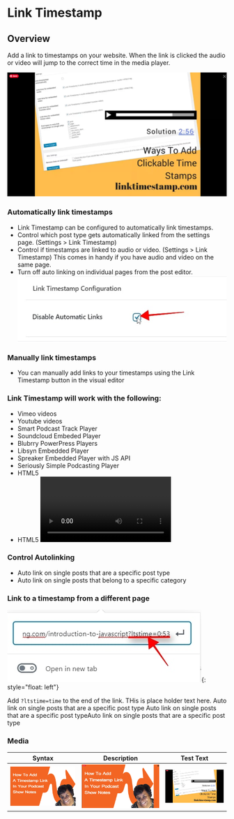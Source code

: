# Link Timestamp 

## Overview
Add a link to timestamps on your website. When the link is clicked the audio or video will jump to the correct time in the media player.

![Alt text](images/thumbnail3.png)

### Automatically link timestamps
* Link Timestamp can be configured to automatically link timestamps.
* Control which post type gets automatically linked from the settings page. (Settings > Link Timestamp)
* Control if timestamps are linked to audio or video. (Settings > Link Timestamp) This comes in handy if you have audio and video on the same page.
* Turn off auto linking on individual pages from the post editor.
![disable](images/link-timestamp_2.jpg)

### Manually link timestamps
* You can manually add links to your timestamps using the Link Timestamp button in the visual editor

### Link Timestamp will work with the following:
*   Vimeo videos
*   Youtube videos
* 	Smart Podcast Track Player
*   Soundcloud Embeded Player
*   Blubrry PowerPress Players
*	Libsyn Embedded Player
* 	Spreaker Embedded Player with JS API
*	Seriously Simple Podcasting Player
*   HTML5 <audio> elements
*   HTML5 <video> elements

### Control Autolinking
*	Auto link on single posts that are a specific post type
*	Auto link on single posts that belong to a specific category

### Link to a timestamp from a different page

![query string](images/link-timestamp_1.jpg){: style="float: left"}

Add `?ltstime=time` to the end of the link. THis is place holder text here. Auto link on single posts that are a specific post type Auto link on single posts that are a specific post typeAuto link on single posts that are a specific post type

 
### Media

| Syntax      | Description | Test Text     |
|    :----:   |    :----:   |     :----:    |
| <a href="https://www.youtube.com/watch?v=xPK_YNReXSE&t=1s"><img src="images/thumbnail1.png" alt="linktimestamps"/><a>    | <a href="https://drive.google.com/file/d/1OrypqTFBd8JQQ3Hf2B6H3GbX9sbNozmc/view"><img src="images/thumbnail2.png" alt="linktimestamps"/></a>       |  ![video](images/thumbnail3.png)  |


